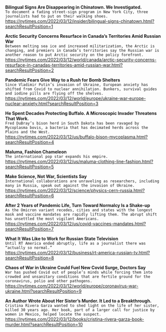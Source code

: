**Bilingual Signs Are Disappearing in Chinatown. We Investigated.**\
`To document a fading street-sign program in New York City, three journalists had to put on their walking shoes.`\
https://nytimes.com/2022/03/12/insider/bilingual-signs-chinatown.html?searchResultPosition=1

**Arctic Security Concerns Resurface in Canada’s Territories Amid Russian War**\
`Between melting sea ice and increased militarization, the Arctic is changing, and premiers in Canada’s territories say the Russian war is another reason to put Arctic security on the policy forefront.`\
https://nytimes.com/2022/03/12/world/canada/arctic-security-concerns-resurface-in-canadas-territories-amid-russian-war.html?searchResultPosition=2

**Pandemic Fears Give Way to a Rush for Bomb Shelters**\
`Since Vladimir Putin’s invasion of Ukraine, European anxiety has shifted from Covid to nuclear annihilation. Bunkers, survival guides and iodine pills are flying off the shelves.`\
https://nytimes.com/2022/03/12/world/europe/ukraine-war-europe-nuclear-anxiety.html?searchResultPosition=3

**He Spent Decades Protecting Buffalo. A Microscopic Invader Threatens That Work.**\
`Fred DuBray’s bison herd in South Dakota has been ravaged by Mycoplasma bovis, a bacteria that has decimated herds across the Plains and the West.`\
https://nytimes.com/2022/03/12/us/buffalo-bison-mycoplasma.html?searchResultPosition=4

**Maluma, Fashion Chameleon**\
`The international pop star expands his empire.`\
https://nytimes.com/2022/03/12/us/maluma-clothing-line-fashion.html?searchResultPosition=5

**Make Science, Not War, Scientists Say**\
`International collaborations are unraveling as researchers, including many in Russia, speak out against the invasion of Ukraine.`\
https://nytimes.com/2022/03/12/science/physics-cern-russia.html?searchResultPosition=6

**After 2 Years of Pandemic Life, Turn Toward Normalcy Is a Shake-up**\
`As the Omicron variant recedes, cities and states with the longest mask and vaccine mandates are rapidly lifting them. The abrupt shift has unsettled the most vigilant Americans.`\
https://nytimes.com/2022/03/12/us/covid-vaccines-mandates.html?searchResultPosition=7

**What It Was Like to Work for Russian State Television**\
`Until RT America ended abruptly, life as a journalist there was “actually so normal.”`\
https://nytimes.com/2022/03/12/business/rt-america-russian-tv.html?searchResultPosition=8

**Chaos of War in Ukraine Could Fuel New Covid Surge, Doctors Say**\
`War has pushed Covid out of people’s minds while forcing them into crowded and unsanitary conditions that are fertile ground for the coronavirus, polio and other pathogens.`\
https://nytimes.com/2022/03/12/world/europe/coronavirus-war-ukraine.html?searchResultPosition=9

**An Author Wrote About Her Sister’s Murder. It Led to a Breakthrough.**\
`Cristina Rivera Garza wanted to shed light on the life of her sister, killed 30 years ago. Her book, part of a larger call for justice by women in Mexico, helped locate the suspect.`\
https://nytimes.com/2022/03/12/books/cristina-rivera-garza-book-murder.html?searchResultPosition=10

